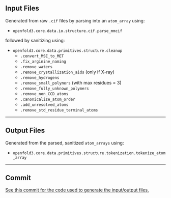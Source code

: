 ## Input Files

Generated from raw `.cif` files by parsing into an `atom_array` using:

- `openfold3.core.data.io.structure.cif.parse_mmcif`

followed by sanitizing using:

- `openfold3.core.data.primitives.structure.cleanup`
  - `.convert_MSE_to_MET`
  - `.fix_arginine_naming`
  - `.remove_waters`
  - `.remove_crystallization_aids` (only if X-ray)
  - `.remove_hydrogens`
  - `.remove_small_polymers` (with max residues = 3)
  - `.remove_fully_unknown_polymers`
  - `.remove_non_CCD_atoms`
  - `.canonicalize_atom_order`
  - `.add_unresolved_atoms`
  - `.remove_std_residue_terminal_atoms`

---

## Output Files

Generated from the parsed, sanitized `atom_arrays` using:

- `openfold3.core.data.primitives.structure.tokenization.tokenize_atom_array`

---

## Commit

[See this commit for the code used to generate the input/output files.](https://github.com/aqlaboratory/openfold3/pull/239/commits/63e2841fecff266e8c51e3532f716143a9468a95)
